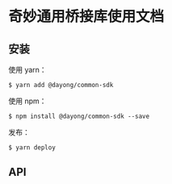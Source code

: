 # 奇妙通用桥接库使用文档

## 安装

使用 yarn：

```
$ yarn add @dayong/common-sdk
```

使用 npm：

```
$ npm install @dayong/common-sdk --save
```

发布：

```
$ yarn deploy
```

## API
